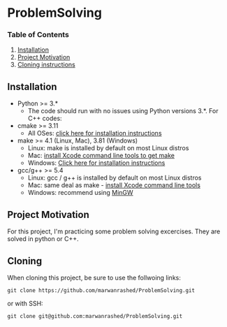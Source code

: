 # ProblemSolving

### Table of Contents

1. [Installation](#installation)
2. [Project Motivation](#motivation)
3. [Cloning instructions](#cloning)


## Installation <a name="installation"></a>

* Python >= 3.*
  * The code should run with no issues using Python versions 3.*.
For C++ codes: 
* cmake >= 3.11
  * All OSes: [click here for installation instructions](https://cmake.org/install/)
* make >= 4.1 (Linux, Mac), 3.81 (Windows)
  * Linux: make is installed by default on most Linux distros
  * Mac: [install Xcode command line tools to get make](https://developer.apple.com/xcode/features/)
  * Windows: [Click here for installation instructions](http://gnuwin32.sourceforge.net/packages/make.htm)
* gcc/g++ >= 5.4
  * Linux: gcc / g++ is installed by default on most Linux distros
  * Mac: same deal as make - [install Xcode command line tools](https://developer.apple.com/xcode/features/)
  * Windows: recommend using [MinGW](http://www.mingw.org/)

## Project Motivation<a name="motivation"></a>

For this project, I'm practicing some problem solving excercises. They are solved in python or C++.  

## Cloning<a name="cloning"></a>

When cloning this project, be sure to use the follwoing links:
```
git clone https://github.com/marwanrashed/ProblemSolving.git
```
or with SSH:
```
git clone git@github.com:marwanrashed/ProblemSolving.git
```

